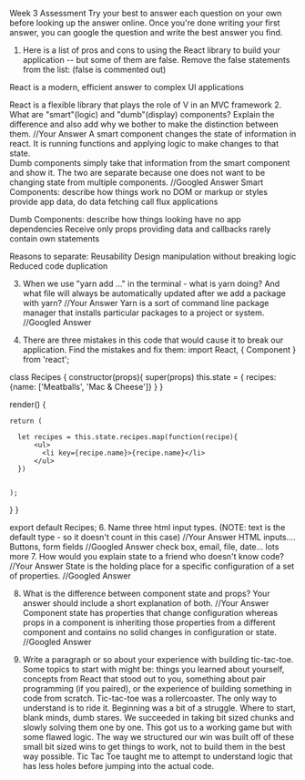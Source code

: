 Week 3 Assessment
Try your best to answer each question on your own before looking up the answer online. Once you're done writing your first answer, you can google the question and write the best answer you find.

1. Here is a list of pros and cons to using the React library to build your application -- but some of them are false. Remove the false statements from the list: (false is commented out)
<!-- React was created to be simple, so that even people with minimal code experience could use it and create Single Page Applications (SPAs) -->
React is a modern, efficient answer to complex UI applications
<!-- React is a full stack framework for modern web applications -->
React is a flexible library that plays the role of V in an MVC framework
2. What are "smart"(logic) and "dumb"(display) components? Explain the difference and also add why we bother to make the distinction between them.
//Your Answer
A smart component changes the state of information in react.  It is running functions and applying logic to make changes to that state.  
Dumb components simply take that information from the smart component and show it.
The two are separate because one does not want to be changing state from multiple components.
//Googled Answer
Smart Components:
describe how things work
no DOM or markup or styles
provide app data, do data fetching
call flux applications

Dumb Components:
describe how things looking
have no app dependencies
Receive only props providing data and callbacks
rarely contain own statements

Reasons to separate:
Reusability
Design manipulation without breaking logic
Reduced code duplication

3. When we use "yarn add ..." in the terminal - what is yarn doing? And what file will always be automatically updated after we add a package with yarn?
//Your Answer
Yarn is a sort of command line package manager that installs particular packages to a project or system.
//Googled Answer

5. There are three mistakes in this code that would cause it to break our application. Find the mistakes and fix them:
import React, { Component } from 'react';

class Recipes {
  constructor(props){
    super(props)
    this.state = {
      recipes:
        {name: ['Meatballs', 'Mac & Cheese']}
      <!-- changed to an array -->
    }
  }

  render() {

    return (
<!-- moved ul to contain li and deleted 2nd return -->
      let recipes = this.state.recipes.map(function(recipe){
          <ul>
            <li key={recipe.name}>{recipe.name}</li>
          </ul>
      })


    );
  }
}

export default Recipes;
6. Name three html input types. (NOTE: text is the default type - so it doesn't count in this case)
//Your Answer
HTML inputs.... Buttons, form fields
//Googled Answer
check box, email, file, date... lots more
7. How would you explain state to a friend who doesn't know code?
//Your Answer
State is the holding place for a specific configuration of a set of properties.
//Googled Answer

8. What is the difference between component state and props? Your answer should include a short explanation of both.
//Your Answer
Component state has properties that change configuration whereas props in a component is inheriting those properties from a different component and contains no solid changes in configuration or state.
//Googled Answer

9. Write a paragraph or so about your experience with building tic-tac-toe. Some topics to start with might be: things you learned about yourself, concepts from React that stood out to you, something about pair programming (if you paired), or the experience of building something in code from scratch.
Tic-tac-toe was a rollercoaster.  The only way to understand is to ride it. Beginning was a bit of a struggle.  Where to start, blank minds, dumb stares.  We succeeded in taking bit sized chunks and slowly solving them one by one.  This got us to a working game but with some flawed logic.  The way we structured our win was built off of these small bit sized wins to get things to work, not to build them in the best way possible.  Tic Tac Toe taught me to attempt to understand logic that has less holes before jumping into the actual code.  
